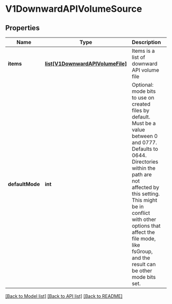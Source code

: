 # V1DownwardAPIVolumeSource

## Properties
Name | Type | Description | Notes
------------ | ------------- | ------------- | -------------
**items** | [**list[V1DownwardAPIVolumeFile]**](V1DownwardAPIVolumeFile.md) | Items is a list of downward API volume file | [optional] 
**defaultMode** | **int** | Optional: mode bits to use on created files by default. Must be a value between 0 and 0777. Defaults to 0644. Directories within the path are not affected by this setting. This might be in conflict with other options that affect the file mode, like fsGroup, and the result can be other mode bits set. | [optional] 

[[Back to Model list]](../README.md#documentation-for-models) [[Back to API list]](../README.md#documentation-for-api-endpoints) [[Back to README]](../README.md)


